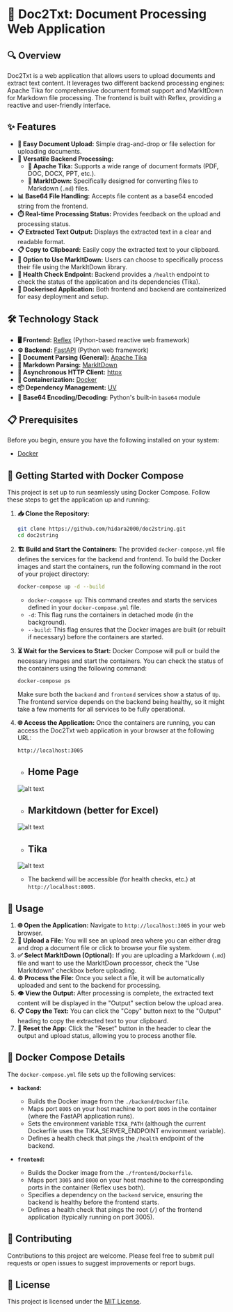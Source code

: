 # 📄 Doc2Txt: Document Processing Web Application

## 🔍 Overview

Doc2Txt is a web application that allows users to upload documents and extract text content. It leverages two different backend processing engines: Apache Tika for comprehensive document format support and MarkItDown for Markdown file processing. The frontend is built with Reflex, providing a reactive and user-friendly interface.

## ✨ Features

- **📁 Easy Document Upload:** Simple drag-and-drop or file selection for uploading documents.
- **🔄 Versatile Backend Processing:**
  - **🔧 Apache Tika:** Supports a wide range of document formats (PDF, DOC, DOCX, PPT, etc.).
  - **📝 MarkItDown:** Specifically designed for converting files to Markdown (`.md`) files.
- **📊 Base64 File Handling:** Accepts file content as a base64 encoded string from the frontend.
- **⏱️ Real-time Processing Status:** Provides feedback on the upload and processing status.
- **📋 Extracted Text Output:** Displays the extracted text in a clear and readable format.
- **📋 Copy to Clipboard:** Easily copy the extracted text to your clipboard.
- **🔘 Option to Use MarkItDown:** Users can choose to specifically process their file using the MarkItDown library.
- **💓 Health Check Endpoint:** Backend provides a `/health` endpoint to check the status of the application and its dependencies (Tika).
- **🐳 Dockerised Application:** Both frontend and backend are containerized for easy deployment and setup.

## 🛠️ Technology Stack

- **🖥️ Frontend:** [Reflex](https://reflex.dev/) (Python-based reactive web framework)
- **⚙️ Backend:** [FastAPI](https://fastapi.tiangolo.com/) (Python web framework)
- **📑 Document Parsing (General):** [Apache Tika](https://tika.apache.org/)
- **📝 Markdown Parsing:** [MarkItDown](https://github.com/bartdag/markitdown)
- **🔄 Asynchronous HTTP Client:** [httpx](https://www.python-httpx.org/)
- **🐳 Containerization:** [Docker](https://www.docker.com/)
- **📦 Dependency Management:** [UV](https://pypi.org/project/uv/)
- **🔐 Base64 Encoding/Decoding:** Python's built-in `base64` module

## 📋 Prerequisites

Before you begin, ensure you have the following installed on your system:

- [Docker](https://www.docker.com/get-started/)


## 🚀 Getting Started with Docker Compose

This project is set up to run seamlessly using Docker Compose. Follow these steps to get the application up and running:

1. **📥 Clone the Repository:**

   ```bash
   git clone https://github.com/hidara2000/doc2string.git
   cd doc2string
   ```

2. **🏗️ Build and Start the Containers:**
   The provided `docker-compose.yml` file defines the services for the backend and frontend. To build the Docker images and start the containers, run the following command in the root of your project directory:

   ```bash
   docker-compose up -d --build
   ```

   - `docker-compose up`: This command creates and starts the services defined in your `docker-compose.yml` file.
   - `-d`: This flag runs the containers in detached mode (in the background).
   - `--build`: This flag ensures that the Docker images are built (or rebuilt if necessary) before the containers are started.

3. **⏳ Wait for the Services to Start:**
   Docker Compose will pull or build the necessary images and start the containers. You can check the status of the containers using the following command:

   ```bash
   docker-compose ps
   ```

   Make sure both the `backend` and `frontend` services show a status of `Up`. The frontend service depends on the backend being healthy, so it might take a few moments for all services to be fully operational.

4. **🌐 Access the Application:**
   Once the containers are running, you can access the Doc2Txt web application in your browser at the following URL:

   ```
   http://localhost:3005
   ```
   - ## Home Page
   ![alt text](<assets/Home Page.png>)    
   - ## Markitdown (better for Excel)
   ![alt text](<assets/Sample Excel with Markitdown.png>)
   - ## Tika
   ![alt text](<assets/Sample Excel with Tika.png>)   

   - The backend will be accessible (for health checks, etc.) at `http://localhost:8005`.

## 📝 Usage

1. **🌐 Open the Application:** Navigate to `http://localhost:3005` in your web browser.
2. **📁 Upload a File:** You will see an upload area where you can either drag and drop a document file or click to browse your file system.
3. **✅ Select MarkItDown (Optional):** If you are uploading a Markdown (`.md`) file and want to use the MarkItDown processor, check the "Use Markitdown" checkbox before uploading.
4. **⚙️ Process the File:** Once you select a file, it will be automatically uploaded and sent to the backend for processing.
5. **👁️ View the Output:** After processing is complete, the extracted text content will be displayed in the "Output" section below the upload area.
6. **📋 Copy the Text:** You can click the "Copy" button next to the "Output" heading to copy the extracted text to your clipboard.
7. **🔄 Reset the App:** Click the "Reset" button in the header to clear the output and upload status, allowing you to process another file.

## 🐳 Docker Compose Details

The `docker-compose.yml` file sets up the following services:

- **`backend`:**
  - Builds the Docker image from the `./backend/Dockerfile`.
  - Maps port `8005` on your host machine to port `8005` in the container (where the FastAPI application runs).
  - Sets the environment variable `TIKA_PATH` (although the current Dockerfile uses the TIKA_SERVER_ENDPOINT environment variable).
  - Defines a health check that pings the `/health` endpoint of the backend.

- **`frontend`:**
  - Builds the Docker image from the `./frontend/Dockerfile`.
  - Maps port `3005` and `8000` on your host machine to the corresponding ports in the container (Reflex uses both).
  - Specifies a dependency on the `backend` service, ensuring the backend is healthy before the frontend starts.
  - Defines a health check that pings the root (`/`) of the frontend application (typically running on port 3005).

## 👥 Contributing

Contributions to this project are welcome. Please feel free to submit pull requests or open issues to suggest improvements or report bugs.

## 📜 License

This project is licensed under the [MIT License](LICENSE).